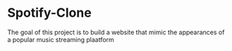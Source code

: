 # Spotify-Clone
The goal of this project is to build a website that mimic the appearances of a popular music streaming plaatform
